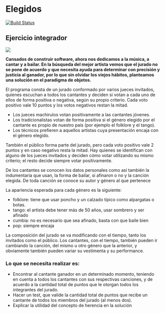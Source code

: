 # Elegidos
 
[![Build Status](https://travis-ci.org/wollok/ejercicioIntegradorElegidos.svg?branch=master)](https://travis-ci.org/wollok/ejercicioIntegradorElegidos)

## Ejercicio integrador

![](elegidos.jpg)

**Cansados de construir software, ahora nos dedicamos a la música, a cantar y a bailar. En la búsqueda del mejor artista vemos que el jurado no se pone de acuerdo y  que necesita ayuda para determinar con precisión y justicia al ganador, por lo que sin olvidar los viejos hábitos, planteamos una solución en el paradigma de objetos.**

El programa consta de un jurado conformado por varios jueces invitados, quienes escuchan a todos los cantantes y deciden si votan a cada uno de ellos de forma positiva o negativa, según su propio criterio. Cada voto positivo vale 10 puntos y los votos negativos restan la mitad.

- Los jueces machirulos votan positivamente a las cantantes jóvenes. 
- Los tradicionalistas votan de forma positiva si el género elegido por el cantante es propio de nuestro país (por ejemplo el folklore y el tango).
- Los técnicos prefieren a aquellos artistas cuya presentación encaja con el género elegido.

También el público forma parte del jurado, pero cada voto positivo vale 2 puntos y en caso negativo resta la mitad. Hay quienes se identifican con alguno de los jueces invitados y deciden cómo votar utilizando su mismo criterio; el resto decide siempre votar positivamente.

De los cantantes se conocen los datos personales como así también la indumentaria que usan, la forma de bailar, si afinaron o no y la canción elegida. De toda canción se conoce su autor y género al que pertenece

La apariencia esperada para cada género es la siguiente:

- folklore: tiene que usar poncho y un calzado típico como alpargatas o botas.
- tango: el artista debe tener más de 50 años, usar sombrero y ser afinado
- cumbia: no es necesario que sea afinado, basta con que baile bien
- pop: siempre encaja

La composición del jurado se va modificando con el tiempo, tanto los invitados como el público. Los cantantes, con el tiempo, también pueden ir cambiando la canción, del mismo u otro género que la anterior, y obviamente también pueden variar su vestimenta y su performance. 


### Lo que se necesita realizar es:
- Encontrar al cantante ganador en un determinado momento, teniendo en cuenta a todos los cantantes con sus respectivas canciones, y de acuerdo a la cantidad total de puntos que le otorgan todos los integrantes del jurado.
- Hacer un test, que valide la cantidad total de puntos que recibe un cantante de todos los miembros del jurado (al menos dos).
- Explicar la utilidad del concepto de herencia en la solución
